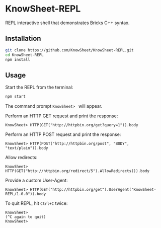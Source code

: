 # KnowSheet-REPL
REPL interactive shell that demonstrates Bricks C++ syntax.

## Installation

```bash
git clone https://github.com/KnowSheet/KnowSheet-REPL.git
cd KnowSheet-REPL
npm install
```

## Usage

Start the REPL from the terminal:
```bash
npm start
```
The command prompt `KnowSheet> ` will appear.

Perform an HTTP GET request and print the response:
```
KnowSheet> HTTP(GET("http://httpbin.org/get?query=1")).body
```

Perform an HTTP POST request and print the response:
```
KnowSheet> HTTP(POST("http://httpbin.org/post", "BODY", "text/plain")).body
```

Allow redirects:
```
KnowSheet> HTTP(GET("http://httpbin.org/redirect/5").AllowRedirects()).body
```

Provide a custom User-Agent:
```
KnowSheet> HTTP(GET("http://httpbin.org/get").UserAgent("KnowSheet-REPL/1.0.0")).body
```

To quit REPL, hit `Ctrl+C` twice:
```
KnowSheet> 
(^C again to quit)
KnowSheet> 
```
